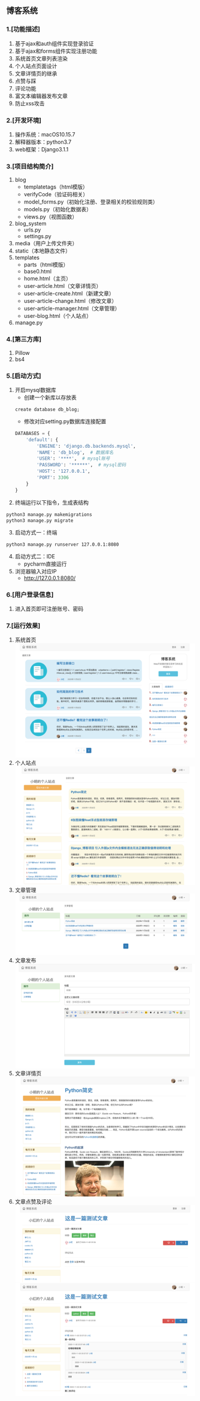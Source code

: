 ## 博客系统

### 1.[功能描述]
1. 基于ajax和auth组件实现登录验证
2. 基于ajax和forms组件实现注册功能
3. 系统首页文章列表渲染
4. 个人站点页面设计
5. 文章详情页的继承
6. 点赞与踩
7. 评论功能
8. 富文本编辑器发布文章
9. 防止xss攻击

### 2.[开发环境]
1. 操作系统：macOS10.15.7
2. 解释器版本：python3.7
3. web框架：Django3.1.1

### 3.[项目结构简介]
1. blog
   - templatetags（html模版）
   - verifyCode（验证码相关）
   - model_forms.py（初始化注册、登录相关的校验规则类）
   - models.py（初始化数据表）
   - views.py（视图函数）
2. blog_system
   - urls.py
   - settings.py
3. media（用户上传文件夹）
4. static（本地静态文件）
5. templates
   - parts（html模版）
   - base0.html
   - home.html（主页）
   - user-article.html（文章详情页）
   - user-article-create.html（新建文章）
   - user-article-change.html（修改文章）
   - user-article-manager.html（文章管理）
   - user-blog.html（个人站点）
6. manage.py

### 4.[第三方库]
1. Pillow
2. bs4

### 5.[启动方式]
1. 开启mysql数据库
    * 创建一个新库以存放表
    ```mysql
    create database db_blog;
    ```
    * 修改对应setting.py数据库连接配置
    ```python
    DATABASES = {
        'default': {
            'ENGINE': 'django.db.backends.mysql',
            'NAME': 'db_blog',  # 数据库名
            'USER': '****',  # mysql账号
            'PASSWORD': '******',  # mysql密码
            'HOST': '127.0.0.1',
            'PORT': 3306
        }
    }
    ```
2. 终端运行以下指令，生成表结构
```
python3 manage.py makemigrations
python3 manage.py migrate
```
3. 启动方式一：终端
```
python3 manage.py runserver 127.0.0.1:8080
```
4. 启动方式二：IDE
    * pycharm直接运行
5. 浏览器输入对应IP
    * http://127.0.0.1:8080/
    
### 6.[用户登录信息]
1. 进入首页即可注册账号、密码

### 7.[运行效果]
1. 系统首页
![ec3dbbf5424a38cd15698ec5cac778d9](README.resources/A148786C-C530-4244-879B-08743C32EE35.png)
2. 个人站点
![a3efe9ec214dfaf78de8c605438ef168](README.resources/21BA701D-4ADE-449D-9B36-2193D875A96C.png)
3. 文章管理
![3874dc644ac68eb56f266ebf5d1864e6](README.resources/image-20201102224538694.png)
4. 文章发布
![b20bf3660cd74d65f10669ef9eb89368](README.resources/image-20201102224639839.png)
5. 文章详情页
![43754602d6e1efee67f415bf01ae60e9](README.resources/image-20201102224845671.png)
6. 文章点赞及评论
![3532263dfdcf29e3c6c14843ad400656](README.resources/image-20201102230526241.png)
![b65cf299c989f215d551e70ec158a5c6](README.resources/image-20201102230355713.png)




